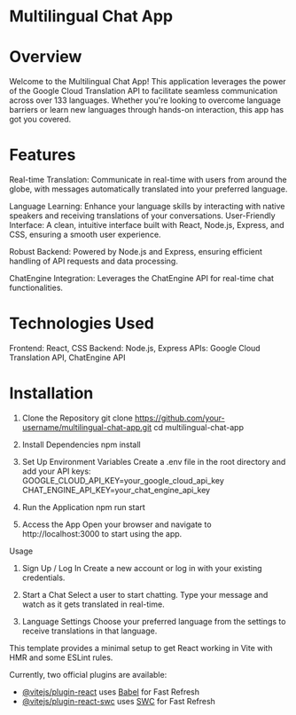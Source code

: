 
# Multilingual Chat App

# Overview

Welcome to the Multilingual Chat App! This application leverages the power of the Google Cloud Translation API to facilitate seamless communication across over 133 languages. Whether you're looking to overcome language barriers or learn new languages through hands-on interaction, this app has got you covered.

# Features

Real-time Translation: Communicate in real-time with users from around the globe, with messages automatically translated into your preferred language.

Language Learning: Enhance your language skills by interacting with native speakers and receiving translations of your conversations.
User-Friendly Interface: A clean, intuitive interface built with React, Node.js, Express, and CSS, ensuring a smooth user experience.

Robust Backend: Powered by Node.js and Express, ensuring efficient handling of API requests and data processing.

ChatEngine Integration: Leverages the ChatEngine API for real-time chat functionalities.


# Technologies Used

Frontend: React, CSS
Backend: Node.js, Express
APIs: Google Cloud Translation API, ChatEngine API

# Installation

1. Clone the Repository
git clone https://github.com/your-username/multilingual-chat-app.git
cd multilingual-chat-app


2. Install Dependencies
npm install

3. Set Up Environment Variables
Create a .env file in the root directory and add your API keys:
GOOGLE_CLOUD_API_KEY=your_google_cloud_api_key
CHAT_ENGINE_API_KEY=your_chat_engine_api_key

4. Run the Application
npm run start

5. Access the App
Open your browser and navigate to http://localhost:3000 to start using the app.

Usage

1. Sign Up / Log In
Create a new account or log in with your existing credentials.

2. Start a Chat
Select a user to start chatting. Type your message and watch as it gets translated in real-time.

3. Language Settings
Choose your preferred language from the settings to receive translations in that language.


This template provides a minimal setup to get React working in Vite with HMR and some ESLint rules.

Currently, two official plugins are available:

- [@vitejs/plugin-react](https://github.com/vitejs/vite-plugin-react/blob/main/packages/plugin-react/README.md) uses [Babel](https://babeljs.io/) for Fast Refresh
- [@vitejs/plugin-react-swc](https://github.com/vitejs/vite-plugin-react-swc) uses [SWC](https://swc.rs/) for Fast Refresh
